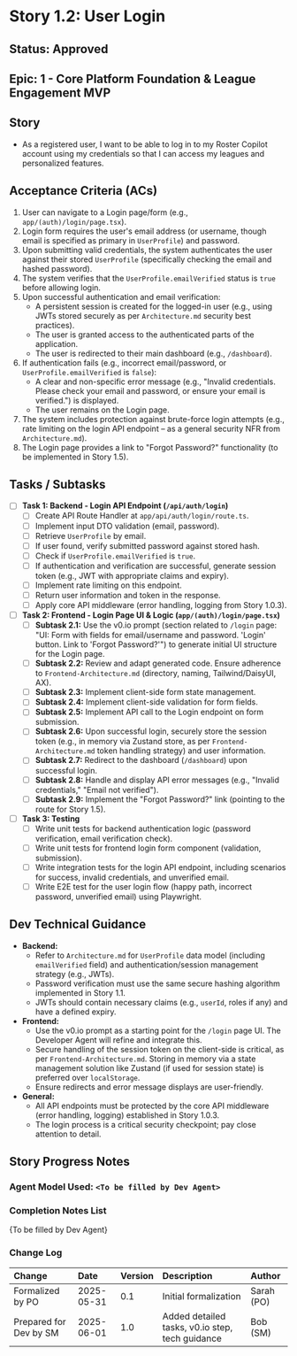 # Story 1.2: User Login

## Status: Approved

## Epic: 1 - Core Platform Foundation & League Engagement MVP

## Story

- As a registered user, I want to be able to log in to my Roster Copilot account using my credentials so that I can access my leagues and personalized features.

## Acceptance Criteria (ACs)

1.  User can navigate to a Login page/form (e.g., `app/(auth)/login/page.tsx`).
2.  Login form requires the user's email address (or username, though email is specified as primary in `UserProfile`) and password.
3.  Upon submitting valid credentials, the system authenticates the user against their stored `UserProfile` (specifically checking the email and hashed password).
4.  The system verifies that the `UserProfile.emailVerified` status is `true` before allowing login.
5.  Upon successful authentication and email verification:
    * A persistent session is created for the logged-in user (e.g., using JWTs stored securely as per `Architecture.md` security best practices).
    * The user is granted access to the authenticated parts of the application.
    * The user is redirected to their main dashboard (e.g., `/dashboard`).
6.  If authentication fails (e.g., incorrect email/password, or `UserProfile.emailVerified` is `false`):
    * A clear and non-specific error message (e.g., "Invalid credentials. Please check your email and password, or ensure your email is verified.") is displayed.
    * The user remains on the Login page.
7.  The system includes protection against brute-force login attempts (e.g., rate limiting on the login API endpoint – as a general security NFR from `Architecture.md`).
8.  The Login page provides a link to "Forgot Password?" functionality (to be implemented in Story 1.5).

## Tasks / Subtasks

- [ ] **Task 1: Backend - Login API Endpoint (`/api/auth/login`)**
    - [ ] Create API Route Handler at `app/api/auth/login/route.ts`.
    - [ ] Implement input DTO validation (email, password).
    - [ ] Retrieve `UserProfile` by email.
    - [ ] If user found, verify submitted password against stored hash.
    - [ ] Check if `UserProfile.emailVerified` is `true`.
    - [ ] If authentication and verification are successful, generate session token (e.g., JWT with appropriate claims and expiry).
    - [ ] Implement rate limiting on this endpoint.
    - [ ] Return user information and token in the response.
    - [ ] Apply core API middleware (error handling, logging from Story 1.0.3).
- [ ] **Task 2: Frontend - Login Page UI & Logic (`app/(auth)/login/page.tsx`)**
    - [ ] **Subtask 2.1:** Use the v0.io prompt (section related to `/login` page: "UI: Form with fields for email/username and password. 'Login' button. Link to 'Forgot Password?'") to generate initial UI structure for the Login page.
    - [ ] **Subtask 2.2:** Review and adapt generated code. Ensure adherence to `Frontend-Architecture.md` (directory, naming, Tailwind/DaisyUI, AX).
    - [ ] **Subtask 2.3:** Implement client-side form state management.
    - [ ] **Subtask 2.4:** Implement client-side validation for form fields.
    - [ ] **Subtask 2.5:** Implement API call to the Login endpoint on form submission.
    - [ ] **Subtask 2.6:** Upon successful login, securely store the session token (e.g., in memory via Zustand store, as per `Frontend-Architecture.md` token handling strategy) and user information.
    - [ ] **Subtask 2.7:** Redirect to the dashboard (`/dashboard`) upon successful login.
    - [ ] **Subtask 2.8:** Handle and display API error messages (e.g., "Invalid credentials," "Email not verified").
    - [ ] **Subtask 2.9:** Implement the "Forgot Password?" link (pointing to the route for Story 1.5).
- [ ] **Task 3: Testing**
    - [ ] Write unit tests for backend authentication logic (password verification, email verification check).
    - [ ] Write unit tests for frontend login form component (validation, submission).
    - [ ] Write integration tests for the login API endpoint, including scenarios for success, invalid credentials, and unverified email.
    - [ ] Write E2E test for the user login flow (happy path, incorrect password, unverified email) using Playwright.

## Dev Technical Guidance

- **Backend:**
    - Refer to `Architecture.md` for `UserProfile` data model (including `emailVerified` field) and authentication/session management strategy (e.g., JWTs).
    - Password verification must use the same secure hashing algorithm implemented in Story 1.1.
    - JWTs should contain necessary claims (e.g., `userId`, roles if any) and have a defined expiry.
- **Frontend:**
    - Use the v0.io prompt as a starting point for the `/login` page UI. The Developer Agent will refine and integrate this.
    - Secure handling of the session token on the client-side is critical, as per `Frontend-Architecture.md`. Storing in memory via a state management solution like Zustand (if used for session state) is preferred over `localStorage`.
    - Ensure redirects and error message displays are user-friendly.
- **General:**
    - All API endpoints must be protected by the core API middleware (error handling, logging) established in Story 1.0.3.
    - The login process is a critical security checkpoint; pay close attention to detail.

## Story Progress Notes

### Agent Model Used: `<To be filled by Dev Agent>`

### Completion Notes List

{To be filled by Dev Agent}

### Change Log

| Change                                    | Date       | Version | Description                                     | Author     |
| :---------------------------------------- | :--------- | :------ | :---------------------------------------------- | :--------- |
| Formalized by PO                          | 2025-05-31 | 0.1     | Initial formalization                           | Sarah (PO) |
| Prepared for Dev by SM                    | 2025-06-01 | 1.0     | Added detailed tasks, v0.io step, tech guidance | Bob (SM)   |